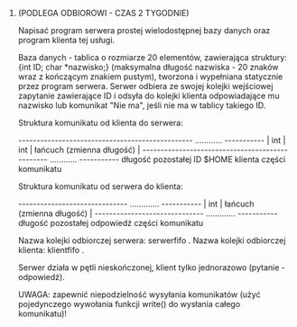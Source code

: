 1. (PODLEGA ODBIOROWI - CZAS 2 TYGODNIE)

   Napisać program serwera prostej wielodostępnej bazy danych oraz program klienta
   tej usługi.

   Baza danych - tablica o rozmiarze 20 elementów, zawierająca struktury:
   {int ID; char *nazwisko;} (maksymalna długość nazwiska - 20 znaków wraz
   z kończącym znakiem pustym), tworzona i wypełniana statycznie przez program
   serwera. Serwer odbiera ze swojej kolejki wejściowej zapytanie zawierające ID
   i odsyła do kolejki klienta odpowiadające mu nazwisko lub komunikat "Nie ma",
   jeśli nie ma w tablicy takiego ID.


   Struktura komunikatu od klienta do serwera:

   ------------------------------------------------ ............ -----------
   |       int        |       int       |    łańcuch (zmienna długość)     |
   ------------------------------------------------ ............ -----------
    długość pozostałej         ID                  $HOME klienta
    części komunikatu


   Struktura komunikatu od serwera do klienta:

   ------------------------------ ............. -----------
   |       int        |     łańcuch (zmienna długość)     |
   ------------------------------ ............. -----------
    długość pozostałej              odpowiedź
    części komunikatu


   Nazwa kolejki odbiorczej serwera: serwerfifo .
   Nazwa kolejki odbiorczej klienta: klientfifo .

   Serwer działa w pętli nieskończonej, klient tylko jednorazowo (pytanie -
   odpowiedź).

   UWAGA: zapewnić niepodzielność wysyłania komunikatów (użyć pojedynczego
          wywołania funkcji write() do wysłania całego komunikatu)!